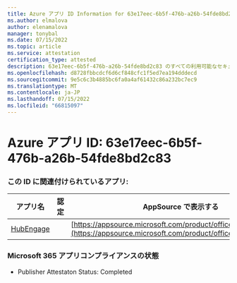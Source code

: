 ```yaml
---
title: Azure アプリ ID Information for 63e17eec-6b5f-476b-a26b-54fde8bd2c83
ms.author: elmalova
author: elenamalova
manager: tonybal
ms.date: 07/15/2022
ms.topic: article
ms.service: attestation
certification_type: attested
description: 63e17eec-6b5f-476b-a26b-54fde8bd2c83 のすべての利用可能なセキュリティとコンプライアンス情報。
ms.openlocfilehash: d8728fbbcdcf6d6cf848cfc1f5ed7ea194dddecd
ms.sourcegitcommit: 9e5c6c3b4885bc6fa0a4af61432c86a232bc7ec9
ms.translationtype: MT
ms.contentlocale: ja-JP
ms.lasthandoff: 07/15/2022
ms.locfileid: "66815097"
---
```

# <a name="azure-app-id-63e17eec-6b5f-476b-a26b-54fde8bd2c83"></a>Azure アプリ ID: 63e17eec-6b5f-476b-a26b-54fde8bd2c83


### <a name="apps-associated-with-this-id"></a>この ID に関連付けられているアプリ:
| **アプリ名** | **認定** | **AppSource で表示する** |
|--------------|---------------|-----------------------|
| [HubEngage](../forward/WA200003668.md) |  | [https://appsource.microsoft.com/product/office/WA200003668](https://appsource.microsoft.com/product/office/WA200003668) |

### <a name="microsoft-365-app-compliance-status"></a>Microsoft 365 アプリコンプライアンスの状態
- Publisher Attestaton Status: Completed
